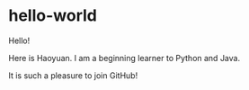# hello-world

Hello!

Here is Haoyuan. I am a beginning learner to Python and Java.

It is such a pleasure to join GitHub!
